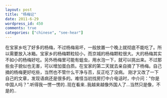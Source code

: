 ```yaml
---
layout: post
title: "杨梅记"
date: 2011-6-29
wordpress_id: 450
comments: true
categories: ["chinese", "see-hear"]
---
```

<meta name="_edit_last" content="1" />
<meta name="_su_rich_snippet_type" content="none" />
<meta name="views" content="158" />
<meta name="_wp_old_slug" content="杨梅" />
在宝家乡吃了好多的杨梅，不过杨梅易坏，一般放置一个晚上就彻底不能吃了。所以需要放入冰箱。宝家乡的杨梅颗粒较小，而京城的杨梅颗粒很大。大的杨梅其实不如小的杨梅好吃。另外杨梅里可能有蛆虫，用水泡一下，就可以挑出来。不过那些虫子貌似也无害，可以增加蛋白质。在宝家的第二天就去亲自摘了下杨梅。自己摘的杨梅更好吃些，当然也不管什么干净与否，反正吃了没病。
刚才又改了一下自己的文章，发现语病还是很多的。难怪当初找房打中介电话时，中介问："你是中国人吗？".听得我一愣一愣的..现在看来..我越来越像外国人了...当然只是像，不是的..
